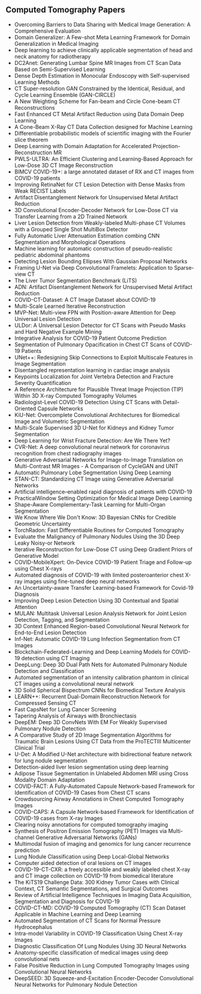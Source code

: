 <h2>Computed Tomography Papers </h2>



<ul>

                             

 <li><a target="_blank" href="https://github.com/manjunath5496/Computed-Tomography-Papers/blob/master/ct(1).pdf" style="text-decoration:none;">Overcoming Barriers to Data Sharing with Medical Image Generation: A Comprehensive Evaluation</a></li>

 <li><a target="_blank" href="https://github.com/manjunath5496/Computed-Tomography-Papers/blob/master/ct(2).pdf" style="text-decoration:none;">Domain Generalizer: A Few-shot Meta Learning Framework for Domain Generalization in Medical Imaging</a></li>

<li><a target="_blank" href="https://github.com/manjunath5496/Computed-Tomography-Papers/blob/master/ct(3).pdf" style="text-decoration:none;">Deep learning to achieve clinically applicable segmentation of head and neck anatomy for radiotherapy</a></li>
 <li><a target="_blank" href="https://github.com/manjunath5496/Computed-Tomography-Papers/blob/master/ct(4).pdf" style="text-decoration:none;">DC2Anet: Generating Lumbar Spine MR Images from CT Scan Data Based on Semi-Supervised Learning</a></li>                              
<li><a target="_blank" href="https://github.com/manjunath5496/Computed-Tomography-Papers/blob/master/ct(5).pdf" style="text-decoration:none;">Dense Depth Estimation in Monocular Endoscopy with Self-supervised Learning Methods</a></li>
<li><a target="_blank" href="https://github.com/manjunath5496/Computed-Tomography-Papers/blob/master/ct(6).pdf" style="text-decoration:none;">CT Super-resolution GAN Constrained by the Identical, Residual, and Cycle Learning Ensemble (GAN-CIRCLE)</a></li>
 <li><a target="_blank" href="https://github.com/manjunath5496/Computed-Tomography-Papers/blob/master/ct(7).pdf" style="text-decoration:none;">A New Weighting Scheme for Fan-beam and Circle Cone-beam CT Reconstructions</a></li>

 <li><a target="_blank" href="https://github.com/manjunath5496/Computed-Tomography-Papers/blob/master/ct(8).pdf" style="text-decoration:none;"> Fast Enhanced CT Metal Artifact Reduction using Data Domain Deep Learning </a></li>
   <li><a target="_blank" href="https://github.com/manjunath5496/Computed-Tomography-Papers/blob/master/ct(9).pdf" style="text-decoration:none;">A Cone-Beam X-Ray CT Data Collection designed for Machine Learning</a></li>
  
   
 <li><a target="_blank" href="https://github.com/manjunath5496/Computed-Tomography-Papers/blob/master/ct(10).pdf" style="text-decoration:none;">Differentiable probabilistic models of scientific imaging with the Fourier slice theorem</a></li>                              
<li><a target="_blank" href="https://github.com/manjunath5496/Computed-Tomography-Papers/blob/master/ct(11).pdf" style="text-decoration:none;">Deep Learning with Domain Adaptation for Accelerated Projection-Reconstruction MR</a></li>
<li><a target="_blank" href="https://github.com/manjunath5496/Computed-Tomography-Papers/blob/master/ct(12).pdf" style="text-decoration:none;">PWLS-ULTRA: An Efficient Clustering and Learning-Based Approach for Low-Dose 3D CT Image Reconstruction</a></li>
<li><a target="_blank" href="https://github.com/manjunath5496/Computed-Tomography-Papers/blob/master/ct(13).pdf" style="text-decoration:none;">BIMCV COVID-19+: a large annotated dataset of RX and CT images from COVID-19 patients</a></li>

<li><a target="_blank" href="https://github.com/manjunath5496/Computed-Tomography-Papers/blob/master/ct(14).pdf" style="text-decoration:none;">Improving RetinaNet for CT Lesion Detection with Dense Masks from Weak RECIST Labels</a></li>
                              
<li><a target="_blank" href="https://github.com/manjunath5496/Computed-Tomography-Papers/blob/master/ct(15).pdf" style="text-decoration:none;">Artifact Disentanglement Network for Unsupervised Metal Artifact Reduction</a></li>

<li><a target="_blank" href="https://github.com/manjunath5496/Computed-Tomography-Papers/blob/master/ct(16).pdf" style="text-decoration:none;">3D Convolutional Encoder-Decoder Network for Low-Dose CT via Transfer Learning from a 2D Trained Network</a></li>

  <li><a target="_blank" href="https://github.com/manjunath5496/Computed-Tomography-Papers/blob/master/ct(17).pdf" style="text-decoration:none;">Liver Lesion Detection from Weakly-labeled Multi-phase CT Volumes with a Grouped Single Shot MultiBox Detector</a></li>   
  
<li><a target="_blank" href="https://github.com/manjunath5496/Computed-Tomography-Papers/blob/master/ct(18).pdf" style="text-decoration:none;">Fully Automatic Liver Attenuation Estimation combing CNN Segmentation and Morphological Operations</a></li> 

  
<li><a target="_blank" href="https://github.com/manjunath5496/Computed-Tomography-Papers/blob/master/ct(19).pdf" style="text-decoration:none;">Machine learning for automatic construction of pseudo-realistic pediatric abdominal phantoms</a></li> 

<li><a target="_blank" href="https://github.com/manjunath5496/Computed-Tomography-Papers/blob/master/ct(20).pdf" style="text-decoration:none;">Detecting Lesion Bounding Ellipses With Gaussian Proposal Networks</a></li>

<li><a target="_blank" href="https://github.com/manjunath5496/Computed-Tomography-Papers/blob/master/ct(21).pdf" style="text-decoration:none;">Framing U-Net via Deep Convolutional Framelets: Application to Sparse-view CT</a></li>
<li><a target="_blank" href="https://github.com/manjunath5496/Computed-Tomography-Papers/blob/master/ct(22).pdf" style="text-decoration:none;">The Liver Tumor Segmentation Benchmark (LiTS)</a></li> 
 <li><a target="_blank" href="https://github.com/manjunath5496/Computed-Tomography-Papers/blob/master/ct(23).pdf" style="text-decoration:none;">ADN: Artifact Disentanglement Network for Unsupervised Metal Artifact Reduction</a></li> 
 

   <li><a target="_blank" href="https://github.com/manjunath5496/Computed-Tomography-Papers/blob/master/ct(24).pdf" style="text-decoration:none;">COVID-CT-Dataset: A CT Image Dataset about COVID-19</a></li>
 
   <li><a target="_blank" href="https://github.com/manjunath5496/Computed-Tomography-Papers/blob/master/ct(25).pdf" style="text-decoration:none;">Multi-Scale Learned Iterative Reconstruction</a></li>                              
 <li><a target="_blank" href="https://github.com/manjunath5496/Computed-Tomography-Papers/blob/master/ct(26).pdf" style="text-decoration:none;">MVP-Net: Multi-view FPN with Position-aware Attention for Deep Universal Lesion Detection</a></li>
 <li><a target="_blank" href="https://github.com/manjunath5496/Computed-Tomography-Papers/blob/master/ct(27).pdf" style="text-decoration:none;">ULDor: A Universal Lesion Detector for CT Scans with Pseudo Masks and Hard Negative Example Mining</a></li>
   
 
   <li><a target="_blank" href="https://github.com/manjunath5496/Computed-Tomography-Papers/blob/master/ct(28).pdf" style="text-decoration:none;">Integrative Analysis for COVID-19 Patient Outcome Prediction</a></li>
 
   <li><a target="_blank" href="https://github.com/manjunath5496/Computed-Tomography-Papers/blob/master/ct(29).pdf" style="text-decoration:none;">Segmentation of Pulmonary Opacification in Chest CT Scans of COVID-19 Patients </a></li>                              

  <li><a target="_blank" href="https://github.com/manjunath5496/Computed-Tomography-Papers/blob/master/ct(30).pdf" style="text-decoration:none;">UNet++: Redesigning Skip Connections to Exploit Multiscale Features in Image Segmentation</a></li>
 
   <li><a target="_blank" href="https://github.com/manjunath5496/Computed-Tomography-Papers/blob/master/ct(31).pdf" style="text-decoration:none;">Disentangled representation learning in cardiac image analysis</a></li> 
    <li><a target="_blank" href="https://github.com/manjunath5496/Computed-Tomography-Papers/blob/master/ct(32).pdf" style="text-decoration:none;">Keypoints Localization for Joint Vertebra Detection and Fracture Severity Quantification</a></li> 

   <li><a target="_blank" href="https://github.com/manjunath5496/Computed-Tomography-Papers/blob/master/ct(33).pdf" style="text-decoration:none;">A Reference Architecture for Plausible Threat Image Projection (TIP) Within 3D X-ray Computed Tomography Volumes</a></li>                              

  <li><a target="_blank" href="https://github.com/manjunath5496/Computed-Tomography-Papers/blob/master/ct(34).pdf" style="text-decoration:none;">Radiologist-Level COVID-19 Detection Using CT Scans with Detail-Oriented Capsule Networks</a></li> 
 
  <li><a target="_blank" href="https://github.com/manjunath5496/Computed-Tomography-Papers/blob/master/ct(35).pdf" style="text-decoration:none;">KiU-Net: Overcomplete Convolutional Architectures for Biomedical Image and Volumetric Segmentation</a></li> 

  <li><a target="_blank" href="https://github.com/manjunath5496/Computed-Tomography-Papers/blob/master/ct(36).pdf" style="text-decoration:none;">Multi-Scale Supervised 3D U-Net for Kidneys and Kidney Tumor Segmentation</a></li> 
 
<li><a target="_blank" href="https://github.com/manjunath5496/Computed-Tomography-Papers/blob/master/ct(37).pdf" style="text-decoration:none;">Deep Learning for Wrist Fracture Detection: Are We There Yet?</a></li>
 <li><a target="_blank" href="https://github.com/manjunath5496/Computed-Tomography-Papers/blob/master/ct(38).pdf" style="text-decoration:none;">CVR-Net: A deep convolutional neural network for coronavirus recognition from chest radiography images</a></li>
<li><a target="_blank" href="https://github.com/manjunath5496/Computed-Tomography-Papers/blob/master/ct(39).pdf" style="text-decoration:none;">Generative Adversarial Networks for Image-to-Image Translation on Multi-Contrast MR Images - A Comparison of CycleGAN and UNIT</a></li>
 <li><a target="_blank" href="https://github.com/manjunath5496/Computed-Tomography-Papers/blob/master/ct(40).pdf" style="text-decoration:none;">Automatic Pulmonary Lobe Segmentation Using Deep Learning</a></li>                              
<li><a target="_blank" href="https://github.com/manjunath5496/Computed-Tomography-Papers/blob/master/ct(41).pdf" style="text-decoration:none;">STAN-CT: Standardizing CT Image using Generative Adversarial Networks</a></li>
<li><a target="_blank" href="https://github.com/manjunath5496/Computed-Tomography-Papers/blob/master/ct(42).pdf" style="text-decoration:none;">Artificial intelligence–enabled rapid diagnosis of patients with COVID-19</a></li>
 
  <li><a target="_blank" href="https://github.com/manjunath5496/Computed-Tomography-Papers/blob/master/ct(43).pdf" style="text-decoration:none;">PracticalWindow Setting Optimization for Medical Image Deep Learning</a></li>
 <li><a target="_blank" href="https://github.com/manjunath5496/Computed-Tomography-Papers/blob/master/ct(44).pdf" style="text-decoration:none;">Shape-Aware Complementary-Task Learning for Multi-Organ Segmentation</a></li>
   <li><a target="_blank" href="https://github.com/manjunath5496/Computed-Tomography-Papers/blob/master/ct(45).pdf" style="text-decoration:none;">We Know Where We Don't Know: 3D Bayesian CNNs for Credible Geometric Uncertainty</a></li>  
   
<li><a target="_blank" href="https://github.com/manjunath5496/Computed-Tomography-Papers/blob/master/ct(46).pdf" style="text-decoration:none;">TorchRadon: Fast Differentiable Routines for Computed Tomography</a></li> 
                             
<li><a target="_blank" href="https://github.com/manjunath5496/Computed-Tomography-Papers/blob/master/ct(47).pdf" style="text-decoration:none;">Evaluate the Malignancy of Pulmonary Nodules Using the 3D Deep Leaky Noisy-or Network</a></li>
<li><a target="_blank" href="https://github.com/manjunath5496/Computed-Tomography-Papers/blob/master/ct(48).pdf" style="text-decoration:none;">Iterative Reconstruction for Low-Dose CT using Deep Gradient Priors of Generative Model</a></li>

<li><a target="_blank" href="https://github.com/manjunath5496/Computed-Tomography-Papers/blob/master/ct(49).pdf" style="text-decoration:none;">COVID-MobileXpert: On-Device COVID-19 Patient Triage and Follow-up using Chest X-rays</a></li>
                              
<li><a target="_blank" href="https://github.com/manjunath5496/Computed-Tomography-Papers/blob/master/ct(50).pdf" style="text-decoration:none;">Automated diagnosis of COVID-19 with limited posteroanterior chest X-ray images using fine-tuned deep neural networks</a></li>
<li><a target="_blank" href="https://github.com/manjunath5496/Computed-Tomography-Papers/blob/master/ct(51).pdf" style="text-decoration:none;">An Uncertainty-aware Transfer Learning-based Framework for Covid-19 Diagnosis</a></li>
<li><a target="_blank" href="https://github.com/manjunath5496/Computed-Tomography-Papers/blob/master/ct(52).pdf" style="text-decoration:none;">Improving Deep Lesion Detection Using 3D Contextual and Spatial Attention</a></li>

<li><a target="_blank" href="https://github.com/manjunath5496/Computed-Tomography-Papers/blob/master/ct(53).pdf" style="text-decoration:none;">MULAN: Multitask Universal Lesion Analysis Network for Joint Lesion Detection, Tagging, and Segmentation</a></li>
 
<li><a target="_blank" href="https://github.com/manjunath5496/Computed-Tomography-Papers/blob/master/ct(54).pdf" style="text-decoration:none;">3D Context Enhanced
Region-based Convolutional Neural Network for End-to-End Lesion Detection </a></li>

<li><a target="_blank" href="https://github.com/manjunath5496/Computed-Tomography-Papers/blob/master/ct(55).pdf" style="text-decoration:none;">Inf-Net: Automatic COVID-19 Lung Infection Segmentation from CT Images</a></li>
 
  <li><a target="_blank" href="https://github.com/manjunath5496/Computed-Tomography-Papers/blob/master/ct(56).pdf" style="text-decoration:none;">Blockchain-Federated-Learning and Deep Learning Models for COVID-19 detection using CT Imaging </a></li>                              

  <li><a target="_blank" href="https://github.com/manjunath5496/Computed-Tomography-Papers/blob/master/ct(57).pdf" style="text-decoration:none;">DeepLung: Deep 3D Dual Path Nets for Automated Pulmonary Nodule Detection and Classification</a></li>
 
   <li><a target="_blank" href="https://github.com/manjunath5496/Computed-Tomography-Papers/blob/master/ct(58).pdf" style="text-decoration:none;">Automated segmentation of an intensity calibration phantom in clinical CT images using a convolutional neural network</a></li>
    <li><a target="_blank" href="https://github.com/manjunath5496/Computed-Tomography-Papers/blob/master/ct(59).pdf" style="text-decoration:none;">3D Solid Spherical Bispectrum CNNs for Biomedical Texture Analysis</a></li>
 
  <li><a target="_blank" href="https://github.com/manjunath5496/Computed-Tomography-Papers/blob/master/ct(60).pdf" style="text-decoration:none;">LEARN++: Recurrent Dual-Domain Reconstruction Network for Compressed Sensing CT </a></li>
 
   <li><a target="_blank" href="https://github.com/manjunath5496/Computed-Tomography-Papers/blob/master/ct(61).pdf" style="text-decoration:none;"> Fast CapsNet for Lung Cancer Screening</a></li>
 
   <li><a target="_blank" href="https://github.com/manjunath5496/Computed-Tomography-Papers/blob/master/ct(62).pdf" style="text-decoration:none;">Tapering Analysis of Airways with Bronchiectasis</a></li>
 
   <li><a target="_blank" href="https://github.com/manjunath5496/Computed-Tomography-Papers/blob/master/ct(63).pdf" style="text-decoration:none;">DeepEM: Deep 3D ConvNets With EM For Weakly Supervised Pulmonary Nodule Detection</a></li>                              

  <li><a target="_blank" href="https://github.com/manjunath5496/Computed-Tomography-Papers/blob/master/ct(64).pdf" style="text-decoration:none;">A Comparative Study of 2D Image Segmentation Algorithms for Traumatic Brain Lesions Using CT Data from the ProTECTIII Multicenter Clinical Trial</a></li>
 
   <li><a target="_blank" href="https://github.com/manjunath5496/Computed-Tomography-Papers/blob/master/ct(65).pdf" style="text-decoration:none;">U-Det: A Modified U-Net architecture with bidirectional feature network for lung nodule segmentation </a></li> 

   <li><a target="_blank" href="https://github.com/manjunath5496/Computed-Tomography-Papers/blob/master/ct(66).pdf" style="text-decoration:none;">Detection-aided liver lesion segmentation using deep learning</a></li> 
 
   <li><a target="_blank" href="https://github.com/manjunath5496/Computed-Tomography-Papers/blob/master/ct(67).pdf" style="text-decoration:none;">Adipose Tissue Segmentation in Unlabeled Abdomen MRI using Cross Modality Domain Adaptation</a></li>                              

  <li><a target="_blank" href="https://github.com/manjunath5496/Computed-Tomography-Papers/blob/master/ct(68).pdf" style="text-decoration:none;">COVID-FACT: A Fully-Automated Capsule Network-based Framework for Identification of COVID-19 Cases from Chest CT scans</a></li> 
 
  
   <li><a target="_blank" href="https://github.com/manjunath5496/Computed-Tomography-Papers/blob/master/ct(69).pdf" style="text-decoration:none;">Crowdsourcing Airway Annotations in Chest Computed Tomography Images</a></li>                              

  <li><a target="_blank" href="https://github.com/manjunath5496/Computed-Tomography-Papers/blob/master/ct(70).pdf" style="text-decoration:none;">COVID-CAPS: A Capsule Network-based Framework for Identification of COVID-19 cases from X-ray Images</a></li> 
  
 
 <li><a target="_blank" href="https://github.com/manjunath5496/Computed-Tomography-Papers/blob/master/ct(71).pdf" style="text-decoration:none;">Clearing noisy annotations for computed tomography imaging</a></li>
 
 <li><a target="_blank" href="https://github.com/manjunath5496/Computed-Tomography-Papers/blob/master/ct(72).pdf" style="text-decoration:none;">Synthesis of Positron Emission Tomography (PET) Images via Multi-channel Generative Adversarial Networks (GANs)</a></li> 
 
 
 <li><a target="_blank" href="https://github.com/manjunath5496/Computed-Tomography-Papers/blob/master/ct(73).pdf" style="text-decoration:none;">Multimodal fusion of imaging and genomics for lung cancer recurrence prediction</a></li>
  <li><a target="_blank" href="https://github.com/manjunath5496/Computed-Tomography-Papers/blob/master/ct(74).pdf" style="text-decoration:none;">Lung Nodule Classification using Deep Local-Global Networks</a></li>
    <li><a target="_blank" href="https://github.com/manjunath5496/Computed-Tomography-Papers/blob/master/ct(75).pdf" style="text-decoration:none;">Computer aided detection of oral lesions on CT images</a></li>                        
<li><a target="_blank" href="https://github.com/manjunath5496/Computed-Tomography-Papers/blob/master/ct(76).pdf" style="text-decoration:none;">COVID-19-CT-CXR: a freely accessible and weakly labeled chest X-ray and CT image collection on COVID-19 from biomedical literature</a></li>

 <li><a target="_blank" href="https://github.com/manjunath5496/Computed-Tomography-Papers/blob/master/ct(77).pdf" style="text-decoration:none;">The KiTS19 Challenge Data:
300 Kidney Tumor Cases with Clinical Context, CT Semantic Segmentations, and Surgical Outcomes</a></li> 
 
 
 <li><a target="_blank" href="https://github.com/manjunath5496/Computed-Tomography-Papers/blob/master/ct(78).pdf" style="text-decoration:none;">Review of Artificial Intelligence Techniques in Imaging Data Acquisition, Segmentation and Diagnosis for COVID-19</a></li>
  <li><a target="_blank" href="https://github.com/manjunath5496/Computed-Tomography-Papers/blob/master/ct(79).pdf" style="text-decoration:none;">COVID-CT-MD: COVID-19 Computed Tomography (CT) Scan Dataset Applicable in Machine Learning and Deep Learning</a></li>


 <li><a target="_blank" href="https://github.com/manjunath5496/Computed-Tomography-Papers/blob/master/ct(80).pdf" style="text-decoration:none;">Automated Segmentation of CT Scans for Normal Pressure Hydrocephalus</a></li> 
 
 
 <li><a target="_blank" href="https://github.com/manjunath5496/Computed-Tomography-Papers/blob/master/ct(81).pdf" style="text-decoration:none;">Intra-model Variability in COVID-19 Classification Using Chest X-ray Images</a></li>
  <li><a target="_blank" href="https://github.com/manjunath5496/Computed-Tomography-Papers/blob/master/ct(82).pdf" style="text-decoration:none;">Diagnostic Classification Of Lung Nodules Using 3D Neural Networks</a></li>

 <li><a target="_blank" href="https://github.com/manjunath5496/Computed-Tomography-Papers/blob/master/ct(83).pdf" style="text-decoration:none;">Anatomy-specific classification of medical images using deep convolutional nets</a></li>
  <li><a target="_blank" href="https://github.com/manjunath5496/Computed-Tomography-Papers/blob/master/ct(84).pdf" style="text-decoration:none;">False Positive Reduction in Lung Computed Tomography Images using Convolutional Neural Networks</a></li>

 <li><a target="_blank" href="https://github.com/manjunath5496/Computed-Tomography-Papers/blob/master/ct(85).pdf" style="text-decoration:none;">DeepSEED: 3D Squeeze-and-Excitation Encoder-Decoder Convolutional Neural Networks for Pulmonary Nodule Detection</a></li>
  </ul>
  
  
  
